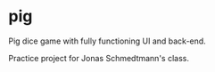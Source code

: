 # pig
Pig dice game with fully functioning UI and back-end.

Practice project for Jonas Schmedtmann's class.
